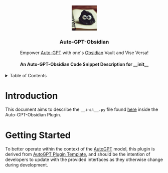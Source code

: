 
<br/>
<div align="center">
      <img src="docs/assets/logoautogptobsidian.png" alt="Logo" width="80" height="80">
<h3 align="center">Auto-GPT-Obsidian</h3>
  <p align="center">
    Empower <a href="https://github.com/Significant-Gravitas/Auto-GPT">Auto-GPT</a> with one's <a href="https://obsidian.md/">Obsidian</a> Vault and Vise Versa!
  </p>
</div>

<h4 align="center"> <a hef="https://github.com/conneroisu/Auto-GPT-Obsidian/tree/master/docs/code/code.md" >An Auto-GPT-Obsidian Code Snippet </a> Description for __init__</h4>
<!-- TABLE OF CONTENTS -->
<details>
  <summary>Table of Contents</summary>
  <ol>
    <li><a href="#Introduction">Introduction</a></li>
    <li><a href="#getting-started">Getting Started</a></li>
  </ol>
</details>


# Introduction 
This document aims to describe the `__init__.py` file found [here](https://github.com/conneroisu/Auto-GPT-Obsidian/blob/master/src/obsidian/__init__.py) inside the Auto-GPT-Obsidian Plugin.

# Getting Started 

To better operate within the context of the [AutoGPT](https://github.com/Significant-Gravitas/Auto-GPT) model, this plugin is derived from [AutoGPT Plugin Template](https://github.com/Significant-Gravitas/Auto-GPT-Plugin-Template), and should be the intention of developers to update with the provided interfaces as they otherwise change during development.


